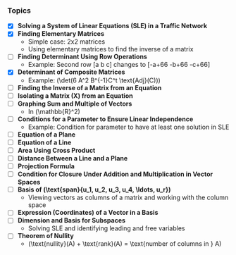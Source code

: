 ### Topics

- [x] **Solving a System of Linear Equations (SLE) in a Traffic Network**
- [x] **Finding Elementary Matrices**
  - Simple case: 2x2 matrices
  - Using elementary matrices to find the inverse of a matrix
- [ ] **Finding Determinant Using Row Operations**
  - Example: Second row [a b c] changes to [-a+66 -b+66 -c+66]
- [x] **Determinant of Composite Matrices**
  - Example: \(\det(6 A^2 B^{-1}C^t \text{Adj}(C))\)
- [ ] **Finding the Inverse of a Matrix from an Equation**
- [ ] **Isolating a Matrix \(X\) from an Equation**
- [ ] **Graphing Sum and Multiple of Vectors**
  - In \(\mathbb{R}^2\)
- [ ] **Conditions for a Parameter to Ensure Linear Independence**
  - Example: Condition for parameter to have at least one solution in SLE
- [ ] **Equation of a Plane**
- [ ] **Equation of a Line**
- [ ] **Area Using Cross Product**
- [ ] **Distance Between a Line and a Plane**
- [ ] **Projection Formula**
- [ ] **Condition for Closure Under Addition and Multiplication in Vector Spaces**
- [ ] **Basis of \(\text{span}\{u_1, u_2, u_3, u_4, \ldots, u_r\}\)**
  - Viewing vectors as columns of a matrix and working with the column space
- [ ] **Expression (Coordinates) of a Vector in a Basis**
- [ ] **Dimension and Basis for Subspaces**
  - Solving SLE and identifying leading and free variables
- [ ] **Theorem of Nullity**
  - \(\text{nullity}(A) + \text{rank}(A) = \text{number of columns in } A\)
